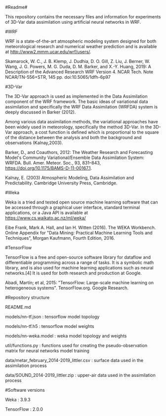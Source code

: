#Readme#

This repository contains the necessary files and information for experiments of 3D-Var data assimilation using artificial neural networks in WRF.

#WRF

WRF is a state-of-the-art atmospheric modeling system designed for both meteorological research and numerical weather prediction and is available at http://www2.mmm.ucar.edu/wrf/users/.

Skamarock, W. C., J. B. Klemp, J. Dudhia, D. O. Gill, Z. Liu, J. Berner, W. Wang, J. G. Powers, M. G. Duda, D. M. Barker, and X.-Y. Huang, 2019: A Description of the Advanced Research WRF Version 4. NCAR Tech. Note NCAR/TN-556+STR, 145 pp.
doi:10.5065/1dfh-6p97

#3D-Var

The 3D-Var approach is used as implemented in the Data Assimilation component of the WRF framework. The basic ideas of variational data assimilation and specifically the WRF Data Assimilation (WRFDA) system is deeply discussed in Barker (2012). 

Among various data assimilation methods, the variational approaches have been widely used in meteorology, specifically the method 3D-Var. In the 3D-Var approach, a cost function is defined which is proportional to the square of the distance between the analysis and both the background and observations (Kalnay,2003).

Barker, D., and Coauthors, 2012: The Weather Research and Forecasting Model's Community Variational/Ensemble Data Assimilation System: WRFDA. Bull. Amer. Meteor. Soc., 93, 831–843, https://doi.org/10.1175/BAMS-D-11-00167.1.

Kalnay, E. (2003) Atmospheric Modeling, Data Assimilation and Predictability. Cambridge University Press, Cambridge.

#Weka

Weka is a tried and tested open source machine learning software that can be accessed through a graphical user interface, standard terminal applications, or a Java API is available at https://www.cs.waikato.ac.nz/ml/weka/

Eibe Frank, Mark A. Hall, and Ian H. Witten (2016). The WEKA Workbench. Online Appendix for "Data Mining: Practical Machine Learning Tools and Techniques", Morgan Kaufmann, Fourth Edition, 2016.

#TensorFlow

TensorFlow is a free and open-source software library for dataflow and differentiable programming across a range of tasks. It is a symbolic math library, and is also used for machine learning applications such as neural networks.[4] It is used for both research and production at Google.

Abadi, Martín; et al, 2015: "TensorFlow: Large-scale machine learning on heterogeneous systems". TensorFlow.org. Google Research.

#Repository structure

README.md

models/nn-tf.json : tensorflow model topology  
 
models/nn-tf.h5 : tensorflow model weights

models/nn-weka.model : weka model topology and weights

util/functions.py : functions used for creating the pseudo-observation matrix for neural networks model training

data/metar_february_2014-2019_littler.csv : surface data used in the assimilation process

data/SOUND_2014-2019_littler.zip : upper-air data used in the assimilation process

#Software versions

Weka : 3.9.3

TensorFlow : 2.0.0




